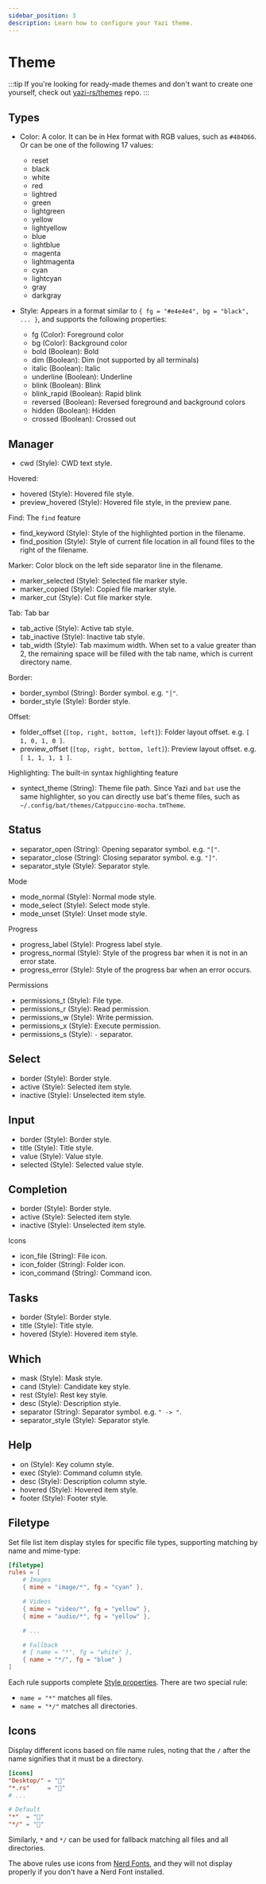 ```yaml
---
sidebar_position: 3
description: Learn how to configure your Yazi theme.
---
```


# Theme

:::tip
If you're looking for ready-made themes and don't want to create one yourself, check out [yazi-rs/themes](https://github.com/yazi-rs/themes) repo.
:::

## Types

- Color: A color. It can be in Hex format with RGB values, such as `#484D66`. Or can be one of the following 17 values:

  - reset
  - black
  - white
  - red
  - lightred
  - green
  - lightgreen
  - yellow
  - lightyellow
  - blue
  - lightblue
  - magenta
  - lightmagenta
  - cyan
  - lightcyan
  - gray
  - darkgray

- Style: Appears in a format similar to `{ fg = "#e4e4e4", bg = "black", ... }`, and supports the following properties:
  - fg (Color): Foreground color
  - bg (Color): Background color
  - bold (Boolean): Bold
  - dim (Boolean): Dim (not supported by all terminals)
  - italic (Boolean): Italic
  - underline (Boolean): Underline
  - blink (Boolean): Blink
  - blink_rapid (Boolean): Rapid blink
  - reversed (Boolean): Reversed foreground and background colors
  - hidden (Boolean): Hidden
  - crossed (Boolean): Crossed out

## Manager

- cwd (Style): CWD text style.

Hovered:

- hovered (Style): Hovered file style.
- preview_hovered (Style): Hovered file style, in the preview pane.

Find: The `find` feature

- find_keyword (Style): Style of the highlighted portion in the filename.
- find_position (Style): Style of current file location in all found files to the right of the filename.

Marker: Color block on the left side separator line in the filename.

- marker_selected (Style): Selected file marker style.
- marker_copied (Style): Copied file marker style.
- marker_cut (Style): Cut file marker style.

Tab: Tab bar

- tab_active (Style): Active tab style.
- tab_inactive (Style): Inactive tab style.
- tab_width (Style): Tab maximum width. When set to a value greater than 2, the remaining space will be filled with the tab name, which is current directory name.

Border:

- border_symbol (String): Border symbol. e.g. `"│"`.
- border_style (Style): Border style.

Offset:

- folder_offset (`[top, right, bottom, left]`): Folder layout offset. e.g. `[ 1, 0, 1, 0 ]`.
- preview_offset (`[top, right, bottom, left]`): Preview layout offset. e.g. `[ 1, 1, 1, 1 ]`.

Highlighting: The built-in syntax highlighting feature

- syntect_theme (String): Theme file path. Since Yazi and `bat` use the same highlighter, so you can directly use bat's theme files, such as `~/.config/bat/themes/Catppuccino-mocha.tmTheme`.

## Status

- separator_open (String): Opening separator symbol. e.g. `"["`.
- separator_close (String): Closing separator symbol. e.g. `"]"`.
- separator_style (Style): Separator style.

Mode

- mode_normal (Style): Normal mode style.
- mode_select (Style): Select mode style.
- mode_unset (Style): Unset mode style.

Progress

- progress_label (Style): Progress label style.
- progress_normal (Style): Style of the progress bar when it is not in an error state.
- progress_error (Style): Style of the progress bar when an error occurs.

Permissions

- permissions_t (Style): File type.
- permissions_r (Style): Read permission.
- permissions_w (Style): Write permission.
- permissions_x (Style): Execute permission.
- permissions_s (Style): `-` separator.

## Select

- border (Style): Border style.
- active (Style): Selected item style.
- inactive (Style): Unselected item style.

## Input

- border (Style): Border style.
- title (Style): Title style.
- value (Style): Value style.
- selected (Style): Selected value style.

## Completion

- border (Style): Border style.
- active (Style): Selected item style.
- inactive (Style): Unselected item style.

Icons

- icon_file (String): File icon.
- icon_folder (String): Folder icon.
- icon_command (String): Command icon.

## Tasks

- border (Style): Border style.
- title (Style): Title style.
- hovered (Style): Hovered item style.

## Which

- mask (Style): Mask style.
- cand (Style): Candidate key style.
- rest (Style): Rest key style.
- desc (Style): Description style.
- separator (String): Separator symbol. e.g. `" -> "`.
- separator_style (Style): Separator style.

## Help

- on (Style): Key column style.
- exec (Style): Command column style.
- desc (Style): Description column style.
- hovered (Style): Hovered item style.
- footer (Style): Footer style.

## Filetype

Set file list item display styles for specific file types, supporting matching by name and mime-type:

```toml
[filetype]
rules = [
	# Images
	{ mime = "image/*", fg = "cyan" },

	# Videos
	{ mime = "video/*", fg = "yellow" },
	{ mime = "audio/*", fg = "yellow" },

	# ...

	# Fallback
	# { name = "*", fg = "white" },
	{ name = "*/", fg = "blue" }
]
```

Each rule supports complete [Style properties](#Types). There are two special rule:

- `name = "*"` matches all files.
- `name = "*/"` matches all directories.

## Icons

Display different icons based on file name rules, noting that the `/` after the name signifies that it must be a directory.

```toml
[icons]
"Desktop/" = ""
"*.rs"     = ""
# ...

# Default
"*"  = ""
"*/" = ""
```

Similarly, `*` and `*/` can be used for fallback matching all files and all directories.

The above rules use icons from [Nerd Fonts](https://www.nerdfonts.com), and they will not display properly if you don't have a Nerd Font installed.
